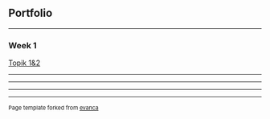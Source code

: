 ## Portfolio

---

### Week 1
[Topik 1&2](Topik1&2.ipynb)

---

---



---




---
<p style="font-size:11px">Page template forked from <a href="https://github.com/evanca/quick-portfolio">evanca</a></p>
<!-- Remove above link if you don't want to attibute -->

